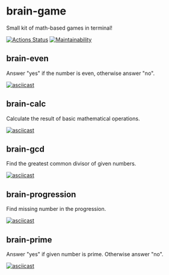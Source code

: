 # brain-game
Small kit of math-based games in terminal!

[![Actions Status](https://github.com/mikhailmogilnikov/frontend-project-44/workflows/hexlet-check/badge.svg)](https://github.com/mikhailmogilnikov/frontend-project-44/actions)
[![Maintainability](https://api.codeclimate.com/v1/badges/5a8789c29918c0bbde84/maintainability)](https://codeclimate.com/github/mikhailmogilnikov/frontend-project-44/maintainability)

## brain-even
Answer "yes" if the number is even, otherwise answer "no".

[![asciicast](https://asciinema.org/a/fuouV5wgE8lO48ySPcWAt1zHV.svg)](https://asciinema.org/a/fuouV5wgE8lO48ySPcWAt1zHV)

## brain-calc
Calculate the result of basic mathematical operations.

[![asciicast](https://asciinema.org/a/cCrK2kHOGtu8fei8dwtapqhV9.svg)](https://asciinema.org/a/cCrK2kHOGtu8fei8dwtapqhV9)

## brain-gcd
Find the greatest common divisor of given numbers.

[![asciicast](https://asciinema.org/a/f7HQbQa2BqK9UIRTt8jYJJ9ev.svg)](https://asciinema.org/a/f7HQbQa2BqK9UIRTt8jYJJ9ev)

## brain-progression
Find missing number in the progression.

[![asciicast](https://asciinema.org/a/QgUPQNe1mC5zvp471at7ickUd.svg)](https://asciinema.org/a/QgUPQNe1mC5zvp471at7ickUd)

## brain-prime
Answer "yes" if given number is prime. Otherwise answer "no".

[![asciicast](https://asciinema.org/a/5MX3QQ8dYwfnduQG8b7t2R2UT.svg)](https://asciinema.org/a/5MX3QQ8dYwfnduQG8b7t2R2UT)